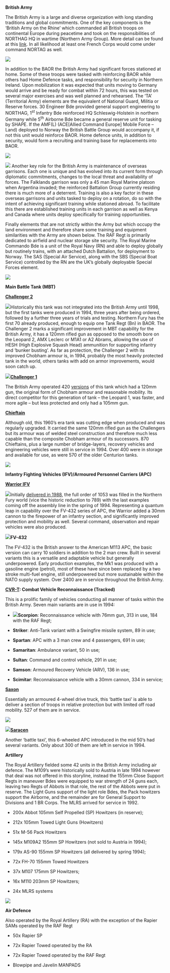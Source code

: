 **British Army**

The British Army is a large and diverse organization with long standing
traditions and global commitments. One of the key components is the
‘British Army on the Rhine’ which commanded all British troops on
continental Europe during peacetime and took on the responsibilities of
NORTHAG HQ in wartime (Northern Army Group). More detail can be found at
this
[link](https://en.wikipedia.org/wiki/NORTHAG_wartime_structure_in_1989).
In all likelihood at least one French Corps would come under command
NORTAG as well.

![](/assets/images/nato/uk/army/image1.png)

In addition to the BAOR the British Army had significant forces
stationed at home. Some of these troops were tasked with reinforcing
BAOR while others had Home Defence tasks, and responsibility for
security in Northern Ireland. Upon mobilization it was expected that
units moving to Germany would arrive and be ready for combat within 72
hours, this was tested on several major exercises and was well planned
and rehearsed. The ‘TA’ (Territorial Army) elements are the equivalent
of National Guard, Militia or Reserve forces. 30 Engineer Bde provided
general support engineering to NORTHAG, 1<sup>st</sup> Infantry Bde
reinforced HQ Schleswig-Holstein in northern Germany while
5<sup>th</sup> Airborne Bde became a general reserve unit for tasking by
SHAPE. If the AMF(L) (ACE\[Allied Command Europe\] Mobile Force –Land)
deployed to Norway the British Battle Group would accompany it, if not
this unit would reinforce BAOR. Home defence units, in addition to
security, would form a recruiting and training base for replacements
into BAOR.

![](/assets/images/nato/uk/army/image2.png)

![](/assets/images/nato/uk/army/image3.png) Another key role for
the British Army is maintenance of overseas garrisons. Each one is
unique and has evolved into its current form through diplomatic
commitments, changes to the local threat and availability of forces. The
Falklands garrison was only a 45 man Royal Marine platoon when Argentina
invaded; the reinforced Battalion Group currently residing there is much
more of a deterrent. Training is also a key factor in these overseas
garrisons and units tasked to deploy on a rotation, do so with the
intent of achieving significant training while stationed abroad. To
facilitate this there are established training units in each garrison as
well as Kenya and Canada where units deploy specifically for training
opportunities.

Finally elements that are not strictly within the Army but which occupy
the land environment and therefore share some training and equipment
similarities with the Army are shown below. The RAF Regt is primarily
dedicated to airfield and nuclear storage site security. The Royal
Marine Commando Bde is a unit of the Royal Navy (RN) and able to deploy
globally but routinely trains, with an attached Dutch Battalion, for
deployment to Norway. The SAS (Special Air Service), along with the SBS
(Special Boat Service) controlled by the RN are the UK’s globally
deployable Special Forces element.

![](/assets/images/nato/uk/army/image4.png)

**Main Battle Tank (MBT)**

[**Challenger 2**](http://www.military-today.com/tanks/challenger_2.htm)

![](/assets/images/nato/uk/army/image5.png)Historically this tank
was not integrated into the British Army until 1998, but the first tanks
were produced in 1994, three years after being ordered, followed by a
further three years of trials and testing. Northern Fury has the first
70 already produced, enough to equip one Tank Regt (Bn) in BAOR. The
Challenger 2 marks a significant improvement in MBT capability for the
British Army, it has a 120mm rifled gun as opposed to the smooth bore on
the Leopard 2, AMX Leclerc or M1A1 or A2 Abrams, allowing the use of
HESH (High Explosive Squash Head) ammunition for supporting infantry and
‘bunker busting’. As far as protection, the Challenger 2 with its
improved Chobham armour is, in 1994, probably the most heavily protected
tank in the world, others tanks with add on armor improvements, would
soon catch
up.

![](/assets/images/nato/uk/army/image6.jpeg)[**Challenger 1**](http://fighting-vehicles.com/challenger-1-tank/)

The British Army operated 420
[versions](http://www.military-today.com/tanks/challenger_1.htm) of this
tank which had a 120mm gun, the original form of Chobham armour and
reasonable mobility. Its direct competitor for this generation of tank –
the Leopard 1, was faster, and more agile – but less protected and only
had a 105mm
gun.

[**Chieftain**](http://www.tanks-encyclopedia.com/coldwar/UK/chieftain.php)

Although old, this 1960’s era tank was cutting edge when produced and
was regularly upgraded. It carried the same 120mm rifled gun as the
Challengers but its armour was of welded steel construction and
therefore much less capable than the composite Chobham armour of its
successors. 870 Chieftains, plus a large number of bridge-layers,
recovery vehicles and engineering vehicles were still in service in
1994. Over 400 were in storage and available for use, as were 570 of the
older Centurion tanks.

![](/assets/images/nato/uk/army/image7.jpeg)

**Infantry Fighting Vehicles (IFV)/Armoured Personnel Carriers (APC)**

[**Warrior
IFV**](https://www.militaryfactory.com/armor/detail.asp?armor_id=27)

![](/assets/images/nato/uk/army/image8.jpeg)Initially [delivered
in 1988](http://tanknutdave.com/the-british-warrior-mcv/), the full
order of 1053 was filled in the Northern Fury world (vice the historic
reduction to 789) with the last examples coming off the assembly line in
the spring of 1994. Representing a quantum leap in capability over the
FV-432 series of APC, the Warrior added a 30mm cannon to the firepower
of an infantry section, and significantly improved protection and
mobility as well. Several command, observation and repair vehicles were
also produced.

![](/assets/images/nato/uk/army/image9.jpg)**FV-432**

The FV-432 is the British answer to the American M113 APC, the basic
version can carry 10 soldiers in addition to the 2 man crew. Built in
several variants this is a versatile and adaptable vehicle but generally
underpowered. Early production examples, the Mk1 was produced with a
gasoline engine (petrol), most of these have since been replaced by a
two stroke multi-fuel engine, still underpowered but more sustainable
within the NATO supply system. Over 2400 are in service throughout the
British Army.

**[CVR-T](http://tanknutdave.com/the-british-cvrt-family/): Combat
Vehicle Reconnaissance (Tracked)**

This is a prolific family of vehicles conducting all manner of tasks
within the British Army. Seven main variants are in use in 1994:

  - ![](/assets/images/nato/uk/army/image10.jpg)**Scorpion**:
    Reconnaissance vehicle with 76mm gun, 313 in use, 184 with the RAF
    Regt;

  - **Striker**: Anti-Tank variant with a Swingfire missile system, 89
    in use;

  - **Spartan**: APC with a 3 man crew and 4 passengers, 691 in use;

  - **Samaritan**: Ambulance variant, 50 in use;

  - **Sultan**: Command and control vehicle, 291 in use;

  - **Samson**: Armoured Recovery Vehicle (ARV), 136 in use;

  - **Scimitar**: Reconnaissance vehicle with a 30mm cannon, 334 in
    service;

[**Saxon**](http://www.military-today.com/apc/saxon.htm)

Essentially an armoured 4-wheel drive truck, this ‘battle taxi’ is able
to deliver a section of troops in relative protection but with limited
off road mobility. 527 of them are in
service.

![](/assets/images/nato/uk/army/image11.jpg)

![](/assets/images/nato/uk/army/image12.jpg)[**Saracen**](http://tanknutdave.com/the-british-fv-601-saladin-a-fv-603-saracen/)

Another ‘battle taxi’, this 6-wheeled APC introduced in the mid 50’s had
several variants. Only about 300 of them are left in service in 1994.

**Artillery**

The Royal Artillery fielded some 42 units in the British Army including
air defence. The M109’s were historically sold to Austria in late 1994
however that deal was not offered in this storyline, instead the 155mm
Close Support Regts in maneuver Bdes were equipped to war strength of 24
guns each, leaving two Regts of Abbots in that role, the rest of the
Abbots were put in reserve. The Light Guns support of the light role
Bdes, the Pack howitzers support the Airborne, and the remainder are for
General Support to Divisions and 1 BR Corps. The MLRS arrived for
service in 1992.

  - 200x Abbot 105mm Self Propelled (SP) Howitzers (in reserve);

  - 212x 105mm Towed Light Guns (Howitzers)

  - 51x M-56 Pack Howitzers

  - 145x M109A2 155mm SP Howitzers (not sold to Austria in 1994);

  - 179x AS-90 155mm SP Howitzers (all delivered by spring 1994);

  - 72x FH-70 155mm Towed Howitzers

  - 37x M107 175mm SP Howitzers;

  - 16x M110 203mm SP Howitzers;

  - 24x MLRS systems

![](/assets/images/nato/uk/army/image13.jpg)

**Air Defence**

Also operated by the Royal Artillery (RA) with the exception of the
Rapier SAMs operated by the RAF Regt

  - 50x Rapier SP

  - 72x Rapier Towed operated by the RA

  - 72x Rapier Towed operated by the RAF Regt

  - Blowpipe and Javelin MANPADS
